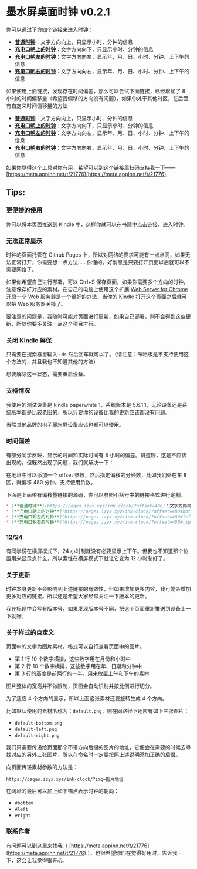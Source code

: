 # 墨水屏桌面时钟 v0.2.1

你可以通过下方四个链接来进入时钟：

* [**普通时钟**](https://pages.izyx.xyz/ink-clock/)：文字方向向上，只显示小时、分钟的信息
* [**充电口朝上的时钟**](https://pages.izyx.xyz/ink-clock/#bottom)：文字方向向下，只显示小时、分钟的信息
* [**充电口朝左的时钟**](https://pages.izyx.xyz/ink-clock/#left)：文字方向向左，显示年、月、日、小时、分钟、上下午的信息
* [**充电口朝右的时钟**](https://pages.izyx.xyz/ink-clock/#right)：文字方向向右，显示年、月、日、小时、分钟、上下午的信息

如果使用上面链接，发现存在时间偏差，那么可以尝试下面链接，已经增加了 8 小时的时间偏移量（希望我偏移的方向没有问题）。如果你处于其他时区，在后面有自定义时间偏移量的方法

* [**普通时钟**](https://pages.izyx.xyz/ink-clock/?offset=480)：文字方向向上，只显示小时、分钟的信息
* [**充电口朝上的时钟**](https://pages.izyx.xyz/ink-clock/?offset=480#bottom)：文字方向向下，只显示小时、分钟的信息
* [**充电口朝左的时钟**](https://pages.izyx.xyz/ink-clock/?offset=480#left)：文字方向向左，显示年、月、日、小时、分钟、上下午的信息
* [**充电口朝右的时钟**](https://pages.izyx.xyz/ink-clock/?offset=480#right)：文字方向向右，显示年、月、日、小时、分钟、上下午的信息

如果你觉得这个工具对你有用，希望可以到这个链接里扫码支持我一下—— [https://meta.appinn.net/t/21776](https://meta.appinn.net/t/21776)

## Tips:

### 更便捷的使用

你可以将本页面推送到 Kindle 中，这样你就可以在书籍中点击链接，进入时钟。

### 无法正常显示

时钟的页面托管在 Github Pages 上，所以对网络的要求可能有一点点高，如果无法正常打开，你需要想一点方法……你懂的。好消息是只要打开页面以后就可以不需要网络了。

如果你希望自己进行部署，可以 Ctrl+S 保存页面，如果你需要多个方向的时钟，注意保存好对应的素材。在自己的电脑上使用这个扩展 [Web Server for Chrome](https://chrome.google.com/webstore/detail/ofhbbkphhbklhfoeikjpcbhemlocgigb) 开启一个 Web 服务器是一个很好的办法，当你的 Kindle 打开这个页面之后就可以把 Web 服务器关掉了。

要注意的问题是，我随时可能对页面进行更新，如果自己部署，则不会得到这些更新，所以你要多关注一点这个项目才行。

### 关闭 Kindle 屏保

只需要在搜索框里输入 `~ds` 然后回车就可以了。（请注意：咪咕版是不支持使用这个方法的，并且我也不知道其他的方法）

想要解除这一状态，需要重启设备。

### 支持情况

我使用的测试设备是 kindle paperwhite 1，系统版本是 5.6.1.1，无论设备还是系统版本都是比较老旧的，所以只要你的设备比我的更新应该都没有问题。

当然其他品牌的电子墨水屏设备应该也都可以使用。

### 时间偏差

有部分同学反映，显示的时间和实际时间有 8 小时的偏差。讲道理，这是不应该出现的，但既然出现了问题，我们就解决一下：

在地址中可以添加一个 offset 参数，然后指定偏移的分钟数，比如我们处在东 8 区，就偏移 480 分钟。支持使用负数。

下面是上面带有偏移量链接的源码，你可以参照小括号中的链接格式进行定制。

```md
* [**普通时钟**](https://pages.izyx.xyz/ink-clock/?offset=480)：文字方向向上，只显示小时、分钟的信息
* [**充电口朝上的时钟**](https://pages.izyx.xyz/ink-clock/?offset=480#bottom)：文字方向向下，只显示小时、分钟的信息
* [**充电口朝左的时钟**](https://pages.izyx.xyz/ink-clock/?offset=480#left)：文字方向向左，显示年、月、日、小时、分钟、上下午的信息
* [**充电口朝右的时钟**](https://pages.izyx.xyz/ink-clock/?offset=480#right)：文字方向向右，显示年、月、日、小时、分钟、上下午的信息
```

### 12/24

有同学说在横屏模式下，24 小时制就没有必要显示上下午。但我也不知道那个位置用来显示点什么，所以索性在横屏模式下就让它变为 12 小时制好了。

### 关于更新

时钟本身更新不会影响到上述链接的有效性，但如果增加更多内容，我可能会增加更多对应的链接。所以还是希望大家经常关注一下版本的更新。

我在标题中会写有版本号，如果发现版本号不同，把这个页面重新推送到设备上一下就好。

### 关于样式的自定义

页面中的文字为图片素材，格式可以自行查看页面中的图片。

* 第 1 行 10 个数字横排，这些数字用在月份和小时中
* 第 2 行 10 个数字横排，这些数字用在年、日期和分钟中
* 第 3 行的高度是前两行的一半，用来放置上午和下午的素材

图片整体的宽高并不做限制，页面会自动识别并按比例进行切分。

为了适应 4 个方向的显示，所以上面这张素材还要旋转生成 4 个方向。

比如默认使用的素材名称为：`default.png`，则在同路径下还应有如下三张图片：

* `default-bottom.png`
* `default-left.png`
* `default-right.png`

我们只需要传递给页面那个不带方向后缀的图片的地址，它便会在需要的时候去寻找对应的另外三张图片，所以在命名时一定要按照上述说明添加正确的后缀。

向页面传递素材参数的方法是：

`https://pages.izyx.xyz/ink-clock/?img=图片地址`

在网址的最后可以加上如下锚点表示时钟的朝向：

* `#bottom`
* `#left`
* `#right`

### 联系作者

有问题可以到这里来找我（ [https://meta.appinn.net/t/21776](https://meta.appinn.net/t/21776) ），也很希望你们在觉得好用时，告诉我一下，这会让我觉得很开心。